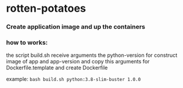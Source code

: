 # rotten-potatoes
###  Create application image and up the containers 

 ### how to works: 
the script build.sh receive arguments the python-version for construct image of app and app-version and copy this arguments for Dockerfile.template and create Dockerfile 

example: 
``bash build.sh python:3.8-slim-buster 1.0.0``